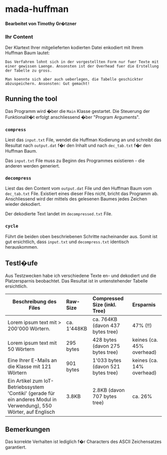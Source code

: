# mada-huffman
#### Bearbeitet von Timothy Gr�tzner

### Ihr Content
Der Klartext Ihrer mitgelieferten kodierten Datei enkodiert mit Ihrem Huffman Baum lautet:

```
Das Verfahren lohnt sich in der vorgestellten Form nur fuer Texte mit einer gewissen Laenge. Ansonsten ist der Overhead fuer die Erstellung der Tabelle zu gross.

Man koennte sich aber auch ueberlegen, die Tabelle geschickter abzuspeichern. Ansonsten: Gut gemacht!
```

## Running the tool
Das Programm wird �ber die `Main` Klasse gestartet. Die Steuerung der Funktionalit�t erfolgt anschliessend �ber "Program Arguments".

### `compress`
Liest das `input.txt` File, wendet die Huffman Kodierung an und schreibt das Resultat nach `output.dat` f�r den Inhalt und nach `dec_tab.txt` f�r den Huffman Baum.

Das `input.txt` File muss zu Beginn des Programmes existieren - die anderen werden generiert.

### `decompress`
Liest das den Content vom `output.dat` File und den Huffman Baum vom `dec_tab.txt` File. Existiert eines dieser Files nicht, bricht das Programm ab.
Anschliessend wird der mittels des gelesenen Baumes jedes Zeichen wieder dekodiert. 

Der dekodierte Text landet im `decompressed.txt` File.

### `cycle`
Führt die beiden oben beschriebenen Schritte nacheinander aus. Somit ist gut ersichtlich, dass `input.txt` und `decompress.txt` identisch herauskommen.

## Testl�ufe
Aus Testzwecken habe ich verschiedene Texte en- und dekodiert und die Platzersparnis beobachtet. Das Resultat ist in untenstehender Tabelle ersichtlich.

| Beschreibung des Files        | Raw-Size | Compressed Size (inkl. Tree)| Ersparnis |
| ------------------------------|:--------- |:--------------- |:-------------- |
| Lorem ipsum text mit > 200'000 Wörtern.      | ca. 1’448KB | ca. 764KB (davon 437 bytes tree) | 47% (!!) |
| Lorem ipsum text mit 50 Wörtern      | 295 bytes      |   428 bytes (davon 275 bytes tree) | keines (ca. 45% overhead)
| Eine Ihrer E-Mails an die Klasse mit 121 Wörtern | 901 bytes      |    1'033 bytes (davon 521 bytes tree) | keines (ca. 14% overhead)
| Ein Artikel zum IoT-Betriebssystem 'Contiki' (gerade für ein anderes Modul in Verwendung), 550 Wörter, auf Englisch | 3.8KB      |    2.8KB (davon 707 bytes tree) | ca. 26%

## Bemerkungen
Das korrekte Verhalten ist lediglich f�r Characters des ASCII Zeichensatzes garantiert.